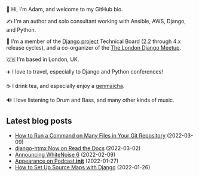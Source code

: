 <p>👋 Hi, I'm Adam, and welcome to my GitHub bio.<p>✍️ I'm an author and solo consultant working with Ansible, AWS, Django, and Python.<p>🦄 I'm a member of the <a class="reference external" href="https://www.djangoproject.com/foundation/teams/">Django project</a> Technical Board (2.2 through 4.x release cycles), and a co-organizer of the <a class="reference external" href="https://www.djangolondon.com/">The London Django Meetup</a>.<p>🇬🇧 I'm based in London, UK.<p>✈️ I love to travel, especially to Django and Python conferences!<p>☕️ I drink tea, and especially enjoy a <a class="reference external" href="https://en.wikipedia.org/wiki/Genmaicha">genmaicha</a>.<p>🔊 I love listening to Drum and Bass, and many other kinds of music.</p></p></p></p></p></p></p>

## Latest blog posts

* [How to Run a Command on Many Files in Your Git Repository](https://adamj.eu/tech/2022/03/09/how-to-run-a-command-on-many-files-in-your-git-repository/) (2022-03-09)
* [django-htmx Now on Read the Docs](https://adamj.eu/tech/2022/03/02/django-htmx-on-read-the-docs/) (2022-03-02)
* [Announcing WhiteNoise 6](https://adamj.eu/tech/2022/02/09/announcing-whitenoise-6/) (2022-02-09)
* [Appearance on Podcast.__init__](https://adamj.eu/tech/2022/01/27/podcast-init/) (2022-01-27)
* [How to Set Up Source Maps with Django](https://adamj.eu/tech/2022/01/26/django-and-source-maps/) (2022-01-26)